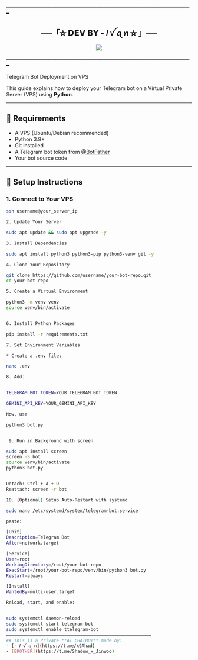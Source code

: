 ━━━━━━━━━━━━━━━━━━━━━━━━━━━━━━━━━━━━━━━━━━━━━━━━━━━━━━━━━━━━
<h2 align="center">
    ──「⛦ 𝗗𝗘𝗩 𝗕𝗬 - 𝐼 ꪜ ꪖ ꪀ ⛦ 」──
</h2>

<p align="center">
  <img src="https://files.catbox.moe/dt1sla.jpg">

━━━━━━━━━━━━━━━━━━━━━━━━━━━━━━━━━━━━━━━━━━━━━━━━━━━━━━━━━━━━
</h2>
<img




# Telegram Bot Deployment on VPS

This guide explains how to deploy your Telegram bot on a Virtual Private Server (VPS) using **Python**.

---

## 🚀 Requirements
- A VPS (Ubuntu/Debian recommended)
- Python 3.9+
- Git installed
- A Telegram bot token from [@BotFather](https://t.me/BotFather)
- Your bot source code

---

## 🔧 Setup Instructions

### 1. Connect to Your VPS
```bash
ssh username@your_server_ip

2. Update Your Server

sudo apt update && sudo apt upgrade -y

3. Install Dependencies

sudo apt install python3 python3-pip python3-venv git -y

4. Clone Your Repository

git clone https://github.com/username/your-bot-repo.git
cd your-bot-repo

5. Create a Virtual Environment

python3 -m venv venv
source venv/bin/activate


6. Install Python Packages

pip install -r requirements.txt

7. Set Environment Variables

* Create a .env file:

nano .env

8. Add:


TELEGRAM_BOT_TOKEN=YOUR_TELEGRAM_BOT_TOKEN

GEMINI_API_KEY=YOUR_GEMINI_API_KEY

Now, use

python3 bot.py


 9. Run in Background with screen

sudo apt install screen
screen -S bot
source venv/bin/activate
python3 bot.py


Detach: Ctrl + A + D
Reattach: screen -r bot

10. (Optional) Setup Auto-Restart with systemd

sudo nano /etc/systemd/system/telegram-bot.service

paste:

[Unit]
Description=Telegram Bot
After=network.target

[Service]
User=root
WorkingDirectory=/root/your-bot-repo
ExecStart=/root/your-bot-repo/venv/bin/python3 bot.py
Restart=always

[Install]
WantedBy=multi-user.target

Reload, start, and enable:


sudo systemctl daemon-reload
sudo systemctl start telegram-bot
sudo systemctl enable ttelegram-bot
━━━━━━━━━━━━━━━━━━━━━━━━━━━━━━━━━━━━━━━━━━━━━━━━━━━━━━━
## This is a Private **AI CHATBOT** made by:  
- [- 𝐼 ꪜ ꪖ ꪀ](https://t.me/x9Ahad)  
- [BROTHER](https://t.me/Shadow_x_Jinwoo) 

